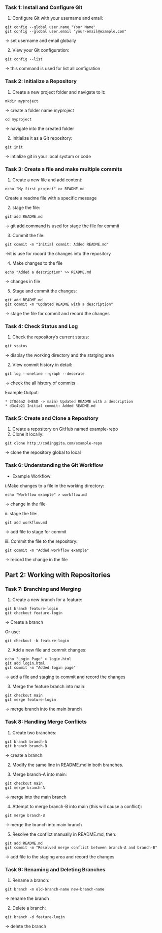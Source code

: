 ### **Task 1: Install and Configure Git**
 1. Configure Git with your username and email:
```
git config --global user.name "Your Name"
git config --global user.email "your-email@example.com"
```
-> set username and email globally

2. View your Git configuration:
```
git config --list
```
-> this command is used for list all configration 

### **Task 2: Initialize a Repository**
1. Create a new project folder and navigate to it:
```
mkdir myproject
```
-> create a folder name myproject

```
cd myproject
```
-> navigate into the created folder

2. Initialize it as a Git repository:
```
git init
```
-> intialize git in your local systum or code
### **Task 3: Create a file and make multiple commits**
1. Create a new file and add content:
```
echo "My first project" >> README.md
```
Create a readme file with a specific message

2. stage the file:
```
git add README.md
```
-> git add command is used for stage the file for commit

3. Commit the file:
```
git commit -m "Initial commit: Added README.md"
```
->it is use for rocord the changes into the repository

4. Make changes to the file
```
echo "Added a description" >> README.md
```
-> changes in file

5. Stage and commit the changes:
```
git add README.md
git commit -m "Updated README with a description"
```
-> stage the file for commit and record the changes
### **Task 4: Check Status and Log**

1. Check the repository’s current status:
```
git status
```
-> display the working directory and the statging area

2. View commit history in detail:
```
git log --oneline --graph --decorate
```
-> check the all history of commits

Example Output:
```
* 2f8d6a2 (HEAD -> main) Updated README with a description
* d3c4b21 Initial commit: Added README.md
```
### **Task 5: Create and Clone a Repository**
1. Create a repository on GitHub named example-repo
2. Clone it locally:
```
git clone http://codinggita.com/example-repo
```
-> clone the repository global to local
### **Task 6: Understanding the Git Workflow**
* Example Workflow:

i.Make changes to a file in the working directory:
```
echo "Workflow example" > workflow.md
```
-> change in the file

ii. stage the file:
```
git add workflow.md
```
-> add file to stage for commit

iii. Commit the file to the repository:
```
git commit -m "Added workflow example"
```
-> record the change in the file

## **Part 2: Working with Repositories**

### **Task 7: Branching and Merging**
1. Create a new branch for a feature:
```
git branch feature-login
git checkout feature-login
```
-> Create a branch 

Or use:
```
git checkout -b feature-login
```
2. Add a new file and commit changes:

```
echo "Login Page" > login.html
git add login.html
git commit -m "Added login page"
```
-> add a file and staging to commit and record the changes

3. Merge the feature branch into main:

```
git checkout main
git merge feature-login
```
-> merge branch into the main branch

### **Task 8: Handling Merge Conflicts**
1. Create two branches:
```
git branch branch-A
git branch branch-B
```
-> create a branch 

2. Modify the same line in README.md in both branches.

3. Merge branch-A into main:
```
git checkout main
git merge branch-A
```
-> merge into the main branch

4. Attempt to merge branch-B into main (this will cause a conflict):
```
git merge branch-B
```
-> merge the branch into main branch

5. Resolve the conflict manually in README.md, then:
```
git add README.md
git commit -m "Resolved merge conflict between branch-A and branch-B"
```
-> add file to the staging area and record the changes

### **Task 9: Renaming and Deleting Branches**

1. Rename a branch:
```
git branch -m old-branch-name new-branch-name
```
-> rename the branch

2. Delete a branch:
```
git branch -d feature-login
```
-> delete the branch


